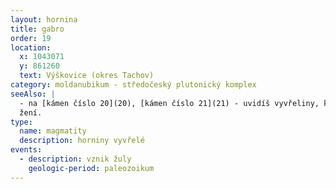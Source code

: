 ```yaml
---
layout: hornina
title: gabro
order: 19
location:
  x: 1043071
  y: 861260
  text: Výškovice (okres Tachov)
category: moldanubikum - středočeský plutonický komplex
seeAlso: |
  - na [kámen číslo 20](20), [kámen číslo 21](21) - uvidíš vyvřeliny, které utuhly hluboko pod zemí stejně jako gabro, ale mají odlišné chemické slo
  žení.
type:
  name: magmatity
  description: horniny vyvřelé
events:
  - description: vznik žuly
    geologic-period: paleozoikum
---
```


